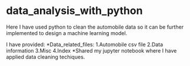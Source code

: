 # data_analysis_with_python
Here I have used python to clean the automobile data so it can be further implemented to design a machine learning model.



I have provided:
*Data_related_files:
   1.Automobile csv file
   2.Data information
   3.Misc
   4.Index
*Shared my jupyter notebook where I have applied data cleaning techiques.
